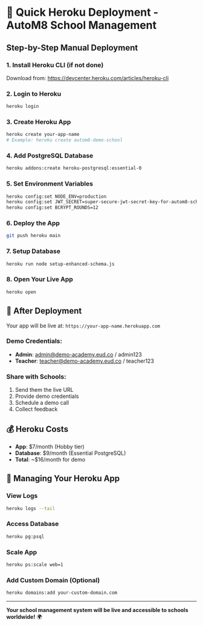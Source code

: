# 🚀 Quick Heroku Deployment - AutoM8 School Management

## Step-by-Step Manual Deployment

### 1. Install Heroku CLI (if not done)
Download from: https://devcenter.heroku.com/articles/heroku-cli

### 2. Login to Heroku
```bash
heroku login
```

### 3. Create Heroku App
```bash
heroku create your-app-name
# Example: heroku create autom8-demo-school
```

### 4. Add PostgreSQL Database
```bash
heroku addons:create heroku-postgresql:essential-0
```

### 5. Set Environment Variables
```bash
heroku config:set NODE_ENV=production
heroku config:set JWT_SECRET=super-secure-jwt-secret-key-for-autom8-school-management-system-production
heroku config:set BCRYPT_ROUNDS=12
```

### 6. Deploy the App
```bash
git push heroku main
```

### 7. Setup Database
```bash
heroku run node setup-enhanced-schema.js
```

### 8. Open Your Live App
```bash
heroku open
```

## 🎯 After Deployment

Your app will be live at: `https://your-app-name.herokuapp.com`

### Demo Credentials:
- **Admin**: admin@demo-academy.eud.co / admin123
- **Teacher**: teacher@demo-academy.eud.co / teacher123

### Share with Schools:
1. Send them the live URL
2. Provide demo credentials
3. Schedule a demo call
4. Collect feedback

## 💰 Heroku Costs
- **App**: $7/month (Hobby tier)
- **Database**: $9/month (Essential PostgreSQL)
- **Total**: ~$16/month for demo

## 🔧 Managing Your Heroku App

### View Logs
```bash
heroku logs --tail
```

### Access Database
```bash
heroku pg:psql
```

### Scale App
```bash
heroku ps:scale web=1
```

### Add Custom Domain (Optional)
```bash
heroku domains:add your-custom-domain.com
```

---

**Your school management system will be live and accessible to schools worldwide!** 🌍
